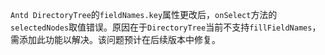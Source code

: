 `Antd DirectoryTree`的`fieldNames.key`属性更改后，`onSelect`方法的`selectedNodes`取值错误。原因在于`DirectoryTree`当前不支持`fillFieldNames`，需添加此功能以解决。该问题预计在后续版本中修复。
